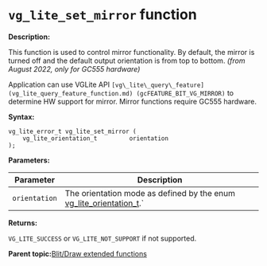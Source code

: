 # `vg_lite_set_mirror` function 

**Description:**

This function is used to control mirror functionality. By default, the mirror is turned off and the default output orientation is from top to bottom. *\(from August 2022, only for GC555 hardware\)*

Application can use VGLite API `[vg\_lite\_query\_feature](vg_lite_query_feature_function.md) (gcFEATURE_BIT_VG_MIRROR)` to determine HW support for mirror. Mirror functions require GC555 hardware.



**Syntax:**

```
vg_lite_error_t vg_lite_set_mirror (
    vg_lite_orientation_t         orientation
);

```

**Parameters:**

|Parameter|Description|
|---------|-----------|
|`orientation`|The orientation mode as defined by the enum [vg\_lite\_orientation\_t](vg_lite_filter_t_enumeration_001_Copy_Copy_Copy.md).`|

**Returns:**

`VG_LITE_SUCCESS` or `VG_LITE_NOT_SUPPORT` if not supported.

**Parent topic:**[Blit/Draw extended functions](../topics/premultiply_and_scissor_functions.md)

